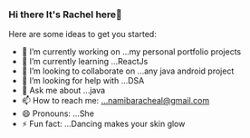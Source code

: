 ### Hi there It's Rachel here👋


Here are some ideas to get you started:

- 🔭 I’m currently working on ...my personal portfolio projects
- 🌱 I’m currently learning ...ReactJs
- 👯 I’m looking to collaborate on ...any java android project
- 🤔 I’m looking for help with ...DSA
- 💬 Ask me about ...java
- 📫 How to reach me: ...namibaracheal@gmail.com
- 😄 Pronouns: ...She
- ⚡ Fun fact: ...Dancing makes your skin glow

